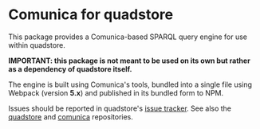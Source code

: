 
# Comunica for quadstore

This package provides a Comunica-based SPARQL query engine for use
within quadstore. 

**IMPORTANT: this package is not meant to be used on its own but rather
as a dependency of quadstore itself.**

The engine is built using Comunica's tools, bundled into a single file
using Webpack (version **5.x**) and published in its bundled form to NPM.

Issues should be reported in quadstore's [issue tracker][2].
See also the [quadstore][0] and [comunica][1] repositories.

[0]: https://github.com/beautifulinteractions/node-quadstore
[1]: https://github.com/comunica/comunica
[2]: https://github.com/beautifulinteractions/node-quadstore/issues
